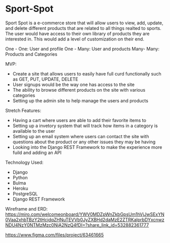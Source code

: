 # Sport-Spot

Sport Spot is a e-commerce store that will allow users to view, add, update, and delete different products that are related to all things realted to sports. 
The user would have access to their own library of products they are interested in. This would add a level of customization on their end. 

One - One: User and profile 
One - Many: User and products 
Many- Many: Products and Categories



MVP:

- Create a site that allows users to easily have full curd functionally such as GET, PUT, UPDATE, DELETE 
- User signups would be the way one has access to the site 
- The ability to browse different products on the site with various categories 
- Setting up the admin site to help manage the users and products 

Stretch Features:

- Having a cart where users are able to add their favorite items to 
- Setting up a invetory system that will track how items in a category is available to the user 
- Setting up an email system where users can contact the site with questions about the product or any other issues they may be having
- Looking into the Django REST Framework to make the experience more fuild and adding an API

Technology Used:
- Django
- Python 
- Bulma
- Heroku 
- PostgreSQL
- Django REST Framework


Wireframe and ERD:
https://miro.com/welcomeonboard/YWV0MDZpWnZkbGpsUm1hVjJwSExYN0Vaa2xhbTBzY2tHcjdqZHNuTEVVb0JyZXBHd2daMzE2ZTRKalprbDYxcnwzNDU4NzY0NTMzMzc0NjA2NzQ4fDI=?share_link_id=532882361777


https://www.figma.com/files/project/63461665

